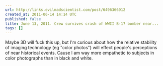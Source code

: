 ```yaml
---
url: http://links.evilmadscientist.com/post/6496366912
created_at: 2011-06-14 14:14 UTC
published: false
title: June 13, 2011. Crew survives crash of WWII B-17 bomber near...
tags: []
---
```


Maybe 3D  will fuck this up, but I'm curious about how the relative stability of imaging technology (eg "color photos") will effect people's perceptions of near historical events. Cause I am way more empathetic to subjects in color photographs than in black and white.
